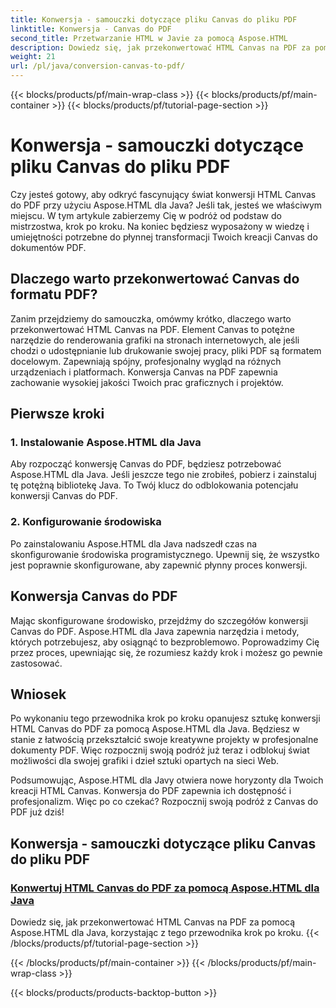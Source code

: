 ```yaml
---
title: Konwersja - samouczki dotyczące pliku Canvas do pliku PDF
linktitle: Konwersja - Canvas do PDF
second_title: Przetwarzanie HTML w Javie za pomocą Aspose.HTML
description: Dowiedz się, jak przekonwertować HTML Canvas na PDF za pomocą Aspose.HTML dla Java w tym kompleksowym przewodniku. Opanuj sztukę transformacji cyfrowej!
weight: 21
url: /pl/java/conversion-canvas-to-pdf/
---
```


{{< blocks/products/pf/main-wrap-class >}}
{{< blocks/products/pf/main-container >}}
{{< blocks/products/pf/tutorial-page-section >}}

# Konwersja - samouczki dotyczące pliku Canvas do pliku PDF


Czy jesteś gotowy, aby odkryć fascynujący świat konwersji HTML Canvas do PDF przy użyciu Aspose.HTML dla Java? Jeśli tak, jesteś we właściwym miejscu. W tym artykule zabierzemy Cię w podróż od podstaw do mistrzostwa, krok po kroku. Na koniec będziesz wyposażony w wiedzę i umiejętności potrzebne do płynnej transformacji Twoich kreacji Canvas do dokumentów PDF.

## Dlaczego warto przekonwertować Canvas do formatu PDF?

Zanim przejdziemy do samouczka, omówmy krótko, dlaczego warto przekonwertować HTML Canvas na PDF. Element Canvas to potężne narzędzie do renderowania grafiki na stronach internetowych, ale jeśli chodzi o udostępnianie lub drukowanie swojej pracy, pliki PDF są formatem docelowym. Zapewniają spójny, profesjonalny wygląd na różnych urządzeniach i platformach. Konwersja Canvas na PDF zapewnia zachowanie wysokiej jakości Twoich prac graficznych i projektów.

## Pierwsze kroki

### 1. Instalowanie Aspose.HTML dla Java

Aby rozpocząć konwersję Canvas do PDF, będziesz potrzebować Aspose.HTML dla Java. Jeśli jeszcze tego nie zrobiłeś, pobierz i zainstaluj tę potężną bibliotekę Java. To Twój klucz do odblokowania potencjału konwersji Canvas do PDF.

### 2. Konfigurowanie środowiska

Po zainstalowaniu Aspose.HTML dla Java nadszedł czas na skonfigurowanie środowiska programistycznego. Upewnij się, że wszystko jest poprawnie skonfigurowane, aby zapewnić płynny proces konwersji.

## Konwersja Canvas do PDF

Mając skonfigurowane środowisko, przejdźmy do szczegółów konwersji Canvas do PDF. Aspose.HTML dla Java zapewnia narzędzia i metody, których potrzebujesz, aby osiągnąć to bezproblemowo. Poprowadzimy Cię przez proces, upewniając się, że rozumiesz każdy krok i możesz go pewnie zastosować.

## Wniosek

Po wykonaniu tego przewodnika krok po kroku opanujesz sztukę konwersji HTML Canvas do PDF za pomocą Aspose.HTML dla Java. Będziesz w stanie z łatwością przekształcić swoje kreatywne projekty w profesjonalne dokumenty PDF. Więc rozpocznij swoją podróż już teraz i odblokuj świat możliwości dla swojej grafiki i dzieł sztuki opartych na sieci Web.

Podsumowując, Aspose.HTML dla Javy otwiera nowe horyzonty dla Twoich kreacji HTML Canvas. Konwersja do PDF zapewnia ich dostępność i profesjonalizm. Więc po co czekać? Rozpocznij swoją podróż z Canvas do PDF już dziś!
## Konwersja - samouczki dotyczące pliku Canvas do pliku PDF
### [Konwertuj HTML Canvas do PDF za pomocą Aspose.HTML dla Java](./canvas-to-pdf/)
Dowiedz się, jak przekonwertować HTML Canvas na PDF za pomocą Aspose.HTML dla Java, korzystając z tego przewodnika krok po kroku.
{{< /blocks/products/pf/tutorial-page-section >}}

{{< /blocks/products/pf/main-container >}}
{{< /blocks/products/pf/main-wrap-class >}}

{{< blocks/products/products-backtop-button >}}

